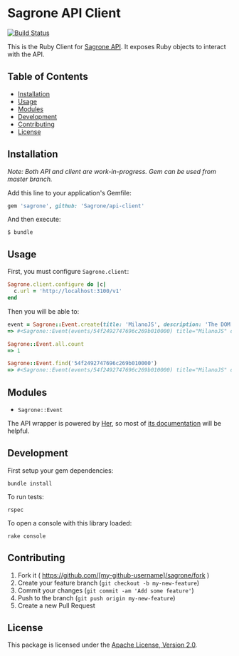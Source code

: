 # Sagrone API Client

[![Build Status](https://travis-ci.org/Sagrone/api-client.svg?branch=master)](https://travis-ci.org/Sagrone/api-client)

This is the Ruby Client for [Sagrone API](https://github.com/Sagrone/api). It exposes Ruby objects to interact with the API.

## Table of Contents

- [Installation](#installation)
- [Usage](#usage)
- [Modules](#modules)
- [Development](#development)
- [Contributing](#contributing)
- [License](#license)

## Installation

_Note: Both API and client are work-in-progress. Gem can be used from master branch._

Add this line to your application's Gemfile:

```ruby
gem 'sagrone', github: 'Sagrone/api-client'
```

And then execute:

    $ bundle

## Usage

First, you must configure `Sagrone.client`:

```ruby
Sagrone.client.configure do |c|
  c.url = 'http://localhost:3100/v1'
end
```

Then you will be able to:

```ruby
event = Sagrone::Event.create(title: 'MilanoJS', description: 'The DOM of Milan.')
=> #<Sagrone::Event(events/54f2492747696c269b010000) title="MilanoJS" description="The DOM of Milan." id="54f2492747696c269b010000">

Sagrone::Event.all.count
=> 1

Sagrone::Event.find('54f2492747696c269b010000')
=> #<Sagrone::Event(events/54f2492747696c269b010000) title="MilanoJS" description="The DOM of Milan." id="54f2492747696c269b010000">
```

## Modules

* `Sagrone::Event`

The API wrapper is powered by [Her](https://github.com/remiprev/her), so most of [its documentation](https://github.com/remiprev/her#activerecord-like-methods) will be helpful.

## Development

First setup your gem dependencies:

    bundle install

To run tests:

    rspec

To open a console with this library loaded:

    rake console

## Contributing

1. Fork it ( https://github.com/[my-github-username]/sagrone/fork )
2. Create your feature branch (`git checkout -b my-new-feature`)
3. Commit your changes (`git commit -am 'Add some feature'`)
4. Push to the branch (`git push origin my-new-feature`)
5. Create a new Pull Request

## License

This package is licensed under the [Apache License, Version 2.0](http://www.apache.org/licenses/LICENSE-2.0).
